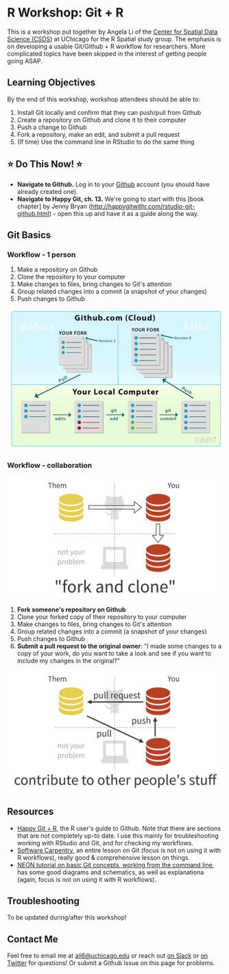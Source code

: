 
R Workshop: Git + R
===================

This is a workshop put together by Angela Li of the [Center for Spatial Data Science (CSDS)](https://spatial.uchicago.edu) at UChicago for the R Spatial study group. The emphasis is on developing a usable Git/Github + R workflow for researchers. More complicated topics have been skipped in the interest of getting people going ASAP.

Learning Objectives
-------------------

By the end of this workshop, workshop attendees should be able to:

1.  Install Git locally and confirm that they can push/pull from Github
2.  Create a repository on Github and clone it to their computer
3.  Push a change to Github
4.  Fork a repository, make an edit, and submit a pull request
5.  (If time) Use the command line in RStudio to do the same thing

⭐️ Do This Now! ⭐️
------------------

-   **Navigate to Github.** Log in to your [Github](https://github.com) account (you should have already created one).
-   **Navigate to Happy Git, ch. 13.** We're going to start with this \[book chapter\] by Jenny Bryan (<http://happygitwithr.com/rstudio-git-github.html>) - open this up and have it as a guide along the way.

Git Basics
----------

### Workflow - 1 person

1.  Make a repository on Github
2.  Clone the repository to your computer
3.  Make changes to files, bring changes to Git's attention
4.  Group related changes into a commit (a snapshot of your changes)
5.  Push changes to Github

![](images/git-add-commit.png)

### Workflow - collaboration

![](images/fork-clone.jpg)

1.  **Fork someone's repository on Github**
2.  Clone your forked copy of their repository to your computer
3.  Make changes to files, bring changes to Git's attention
4.  Group related changes into a commit (a snapshot of your changes)
5.  Push changes to Github
6.  **Submit a pull request to the original owner**: "I made some changes to a copy of your work, do you want to take a look and see if you want to include my changes in the original?"

![](images/pull-request.jpg)

Resources
---------

-   [Happy Git + R](http://happygitwithr.com), the R user's guide to Github. Note that there are sections that are not completely up-to date. I use this mainly for troubleshooting working with RStudio and Git, and for checking my workflows.
-   [Software Carpentry](https://swcarpentry.github.io/git-novice/), an entire lesson on Git (focus is not on using it with R workflows), really good & comprehensive lesson on things.
-   [NEON tutorial on basic Git concepts, working from the command line](https://www.neonscience.org/github-git-add), has some good diagrams and schematics, as well as explanationa (again, focus is not on using it with R workflows).

Troubleshooting
---------------

To be updated during/after this workshop!

Contact Me
----------

Feel free to email me at <ali6@uchicago.edu> or reach out [on Slack](https://csds-uchicago.slack.com) or [on Twitter](https://twitter.com/CivicAngela) for questions! Or submit a Github Issue on this page for problems.
